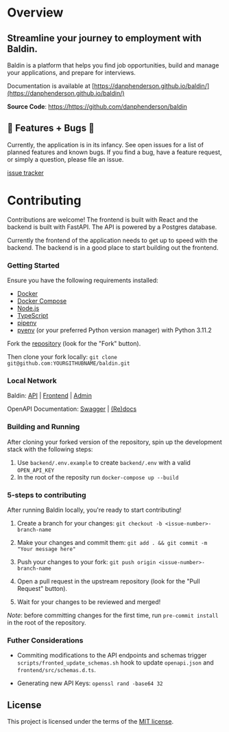 # Overview

Streamline your journey to employment with Baldin.
------


Baldin is a platform that helps you find job opportunities, build and manage your applications, and prepare for interviews.


Documentation is available at [https://danphenderson.github.io/baldin/](https://danphenderson.github.io/baldin/)


**Source Code**:  <a href="https://github.com/danphenderson/baldin" target="_blank">https://https://github.com/danphenderson/baldin</a>


## 🚧 Features + Bugs 🚧

Currently, the application is in its infancy. See open issues for a list of planned features and known bugs. If you find a bug, have a feature request, or simply a question, please file an issue.

[issue tracker](https://github.com/danphenderson/baldin/issues)

# Contributing

Contributions are welcome! The frontend is built with React and the backend is built with FastAPI. The API is powered by a Postgres database.

Currently the frontend of the application needs to get up to speed with the backend. The backend is in a good place to start building out the frontend.

### Getting Started

Ensure you have the following requirements installed:

- [Docker](https://docs.docker.com/get-docker/)
- [Docker Compose](https://docs.docker.com/compose/install/)
- [Node.js](https://nodejs.org/en/download/)
- [TypeScript](https://www.typescriptlang.org/download)
- [pipenv](https://pipenv.pypa.io/en/latest/)
- [pyenv](`https://github.com/pyenv/pyenv#installation`) (or your preferred Python version manager) with Python 3.11.2


Fork the [repository](https://github.com/danphenderson) (look for the "Fork" button).

Then clone your fork locally: `git clone git@github.com:YOURGITHUBNAME/baldin.git`


### Local Network

Baldin: [API](http://localhost:8000) | [Frontend](http://localhost:3000/) | [Admin](http://localhost:8004/admin)

OpenAPI Documentation: [Swagger](http://localhost:8004/docs) | [(Re)docs](http://localhost:8004/redocs)


### Building and Running

After cloning your forked version of the repository, spin up the development stack with the following steps:

1. Use `backend/.env.example` to create `backend/.env` with a valid `OPEN_API_KEY`
2. In the root of the reposity run `docker-compose up --build`

### 5-steps to contributing

After running Baldin locally, you're ready to start contributing!

1. Create a branch for your changes: `git checkout -b <issue-number>-branch-name`

2. Make your changes and commit them:
   `git add . && git commit -m "Your message here"`

3. Push your changes to your fork:
    `git push origin <issue-number>-branch-name`

4. Open a pull request in the upstream repository (look for the "Pull Request" button).

5. Wait for your changes to be reviewed and merged!

*Note*: before committing changes for the first time, run  `pre-commit install` in the root of the repository.

### Futher Considerations

- Commiting modifications to the API endpoints and schemas trigger  `scripts/fronted_update_schemas.sh` hook to update `openapi.json` and `frontend/src/schemas.d.ts`.

- Generating new API Keys: `openssl rand -base64 32`

## License
This project is licensed under the terms of the [MIT license](/LICENSE).
